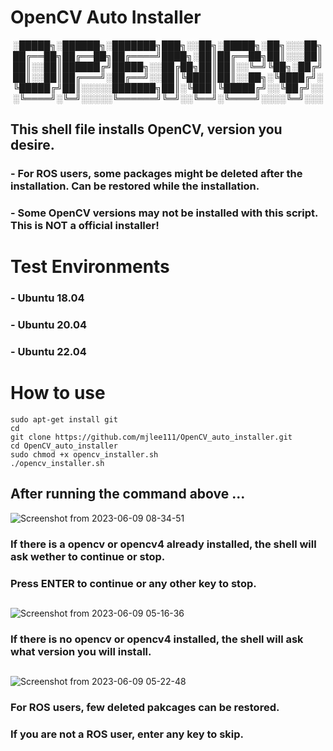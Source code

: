 # OpenCV Auto Installer
<div align="center">
░█████╗░██████╗░███████╗███╗░░██╗░█████╗░██╗░░░██╗
██╔══██╗██╔══██╗██╔════╝████╗░██║██╔══██╗██║░░░██║
██║░░██║██████╔╝█████╗░░██╔██╗██║██║░░╚═╝╚██╗░██╔╝
██║░░██║██╔═══╝░██╔══╝░░██║╚████║██║░░██╗░╚████╔╝░
╚█████╔╝██║░░░░░███████╗██║░╚███║╚█████╔╝░░╚██╔╝░░
░╚════╝░╚═╝░░░░░╚══════╝╚═╝░░╚══╝░╚════╝░░░░╚═╝░░░
</div>

## This shell file installs OpenCV, version you desire.
### - For ROS users, some packages might be deleted after the installation. Can be restored while the installation.
### - Some OpenCV versions may not be installed with this script. This is NOT a official installer!

# Test Environments
### - Ubuntu 18.04
### - Ubuntu 20.04
### - Ubuntu 22.04 
###
# How to use
```shell
sudo apt-get install git 
cd
git clone https://github.com/mjlee111/OpenCV_auto_installer.git
cd OpenCV_auto_installer
sudo chmod +x opencv_installer.sh
./opencv_installer.sh
```
## After running the command above ...
![Screenshot from 2023-06-09 08-34-51](https://github.com/mjlee111/OpenCV_auto_installer/assets/66550892/c08b064f-b92e-4cb8-9400-eb738b9591a9)
### If there is a opencv or opencv4 already installed, the shell will ask wether to continue or stop. 
### Press ENTER to continue or any other key to stop.
##
###
###
![Screenshot from 2023-06-09 05-16-36](https://github.com/mjlee111/OpenCV_auto_installer/assets/66550892/1c1be558-2509-4005-bd9a-470a08d89088)
### If there is no opencv or opencv4 installed, the shell will ask what version you will install. 
##
###
###
![Screenshot from 2023-06-09 05-22-48](https://github.com/mjlee111/OpenCV_auto_installer/assets/66550892/23b1d725-429c-4d04-9262-9c930638b0cf)
### For ROS users, few deleted pakcages can be restored.
### If you are not a ROS user, enter any key to skip.



